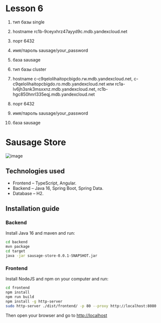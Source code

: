 # Lesson 6

1. тип базы single
2. hostname rc1b-9ceyxhrz47ayyd9c.mdb.yandexcloud.net
3. порт 6432
4. имя/пароль sausage/your_password
5. база sausage

1. тип базы cluster
2. hostname c-c9qelolihaitopcbigdo.rw.mdb.yandexcloud.net, c-c9qelolihaitopcbigdo.ro.mdb.yandexcloud.net
или rc1a-lv6jh3snk3msxxnz.mdb.yandexcloud.net, rc1b-hgc850hnrl335eqj.mdb.yandexcloud.net
3. порт 6432
4. имя/пароль sausage/your_password
5. база sausage







# Sausage Store

![image](https://user-images.githubusercontent.com/9394918/121517767-69db8a80-c9f8-11eb-835a-e98ca07fd995.png)


## Technologies used

* Frontend – TypeScript, Angular.
* Backend  – Java 16, Spring Boot, Spring Data.
* Database – H2.

## Installation guide
### Backend

Install Java 16 and maven and run:

```bash
cd backend
mvn package
cd target
java -jar sausage-store-0.0.1-SNAPSHOT.jar
```

### Frontend

Install NodeJS and npm on your computer and run:

```bash
cd frontend
npm install
npm run build
npm install -g http-server
sudo http-server ./dist/frontend/ -p 80 --proxy http://localhost:8080
```

Then open your browser and go to [http://localhost](http://localhost)
